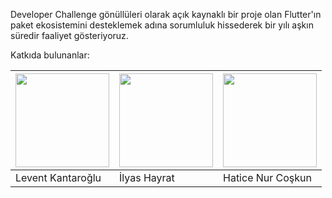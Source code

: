Developer Challenge gönüllüleri olarak açık kaynaklı bir proje olan Flutter'ın paket ekosistemini desteklemek adına sorumluluk hissederek bir yılı aşkın süredir faaliyet gösteriyoruz.


Katkıda bulunanlar:

<img src="https://user-images.githubusercontent.com/63751824/164580696-b04a59be-51f3-43a3-a1b9-d880c8dc8749.png" width="150" height="150"> | <img src="https://user-images.githubusercontent.com/63751824/164580141-29577ddc-9ac9-49be-b502-8cb85cbad4fa.png" width="150" height="150"> | <img src="https://user-images.githubusercontent.com/63751824/164580141-29577ddc-9ac9-49be-b502-8cb85cbad4fa.png" width="150" height="150">
--- | --- | ---
Levent Kantaroğlu | İlyas Hayrat | Hatice Nur Coşkun

